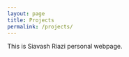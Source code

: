 ```yaml
---
layout: page
title: Projects
permalink: /projects/
---
```


This is Siavash Riazi personal webpage.
